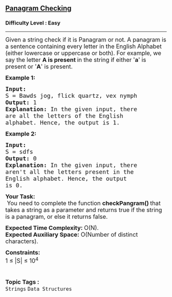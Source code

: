 <h2><a href="https://www.geeksforgeeks.org/problems/pangram-checking-1587115620/1?page=1&sortBy=submissions">Panagram Checking</a></h2><h3>Difficulty Level : Easy</h3><hr><div class="problems_problem_content__Xm_eO"><p><span style="font-size: 18px;">Given a string check if it is Panagram or not. A panagram is a sentence containing every letter in the English Alphabet (either lowercase or uppercase or both). For example, we say the letter <strong>A is present </strong>in the string if either '<strong>a</strong>' is present or '<strong>A</strong>' is present.</span></p>
<p><strong><span style="font-size: 18px;">Example 1:</span></strong></p>
<pre><strong><span style="font-size: 18px;">Input:
</span></strong><span style="font-size: 18px;">S = Bawds jog, flick quartz, vex nymph
<strong>Output: </strong>1<strong>
Explanation: </strong>In the given input, there
are all the letters of the English
alphabet. Hence, the output is 1.</span>
</pre>
<p><strong><span style="font-size: 18px;">Example 2:</span></strong></p>
<pre><strong><span style="font-size: 18px;">Input:
</span></strong><span style="font-size: 18px;">S = sdfs
<strong>Output: </strong>0<strong>
Explanation:&nbsp;</strong>In the given input, there
aren't all the letters present in the
English alphabet. Hence, the output
is 0.</span></pre>
<p><span style="font-size: 18px;"><strong>Your Task:</strong><br>&nbsp;You need to&nbsp;complete&nbsp;the function&nbsp;<strong>checkPangram()&nbsp;</strong>that takes a string as a parameter and returns true if the string is a panagram, or else it returns false.</span></p>
<p><span style="font-size: 18px;"><strong>Expected Time Complexity:&nbsp;</strong>O(N).<br><strong>Expected Auxiliary Space:</strong>&nbsp;O(Number of distinct characters).</span></p>
<p><span style="font-size: 18px;"><strong>Constraints:</strong><br>1 ≤ |S| ≤ 10<sup>4</sup></span></p></div><br><p><span style=font-size:18px><strong>Topic Tags : </strong><br><code>Strings</code>&nbsp;<code>Data Structures</code>&nbsp;